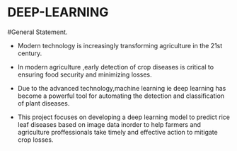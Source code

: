 # DEEP-LEARNING

 #General Statement.
- Modern technology is increasingly transforming agriculture in the 21st century.

- In modern agriculture ,early detection of crop diseases is critical to ensuring food security and minimizing losses.

- Due to the advanced technology,machine learning ie deep learning has become a powerful tool for automating the detection and classification of plant diseases.

- This project focuses on developing a deep learning model to predict rice leaf diseases based on image data inorder to help farmers and agriculture proffessionals take timely and effective action to mitigate crop losses.






